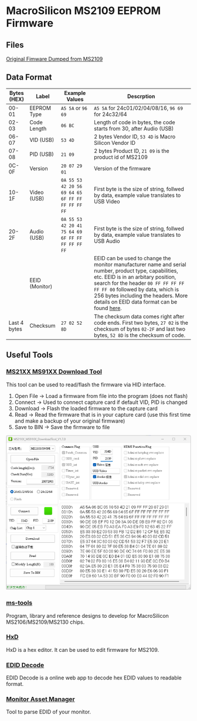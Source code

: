 # MacroSilicon MS2109 EEPROM Firmware

## Files

[Original Fimware Dumped from MS2109](MS2109-CLEAN-FIRMWARE.bin)

## Data Format

| Bytes (HEX)  | Label          | Example Values                                    | Descrption                                                                                                                                                                                                                                                                                                                                                                                               |
| ------------ | -------------- | ------------------------------------------------- | -------------------------------------------------------------------------------------------------------------------------------------------------------------------------------------------------------------------------------------------------------------------------------------------------------------------------------------------------------------------------------------------------------- |
| 00-01        | EEPROM Type    | `A5 5A` or `96 69`                                | `A5 5A` for 24c01/02/04/08/16, `96 69` for 24c32/64                                                                                                                                                                                                                                                                                                                                                      |
| 02-03        | Code Length    | `06 BC`                                           | Length of code in bytes, the code starts from 30, after Audio (USB)                                                                                                                                                                                                                                                                                                                                      |
| 06-07        | VID (USB)      | `53 4D`                                           | 2 bytes Vendor ID, `53 4D` is Macro Silicon Vendor ID                                                                                                                                                                                                                                                                                                                                                    |
| 07-08        | PID (USB)      | `21 09`                                           | 2 bytes Product ID, `21 09` is the product id of MS2109                                                                                                                                                                                                                                                                                                                                                  |
| 0C-0F        | Version        | `20 07 29 01`                                     | Version of the firmware                                                                                                                                                                                                                                                                                                                                                                                  |
| 10-1F        | Video (USB)    | `0A 55 53 42 20 56 69 64 65 6F FF FF FF FF FF FF` | First byte is the size of string, follwed by data, example value translates to USB Video                                                                                                                                                                                                                                                                                                                 |
| 20-2F        | Audio (USB)    | `0A 55 53 42 20 41 75 64 69 6F FF FF FF FF FF FF` | First byte is the size of string, follwed by data, example value translates to USB Audio                                                                                                                                                                                                                                                                                                                 |
|              | EEID (Monitor) |                                                   | EEID can be used to change the monitor manufacturer name and serial number, product type, capabilities, etc. EEID is in an arbitary position, search for the header `00 FF FF FF FF FF FF 00` followed by data, which is 256 bytes including the headers. More details on EEID data format can be found [here](https://en.wikipedia.org/wiki/Extended_Display_Identification_Data#EDID_1.4_data_format). |
| Last 4 bytes | Checksum       | `27 02 52 8D`                                     | The checksum data comes right after code ends. First two bytes, `27 02` is the checksum of bytes `02-2F` and last two bytes, `52 8D` is the checksum of code.                                                                                                                                                                                                                                            |

## Useful Tools

### [MS21XX MS91XX Download Tool](https://mega.nz/file/HfpAnIzB#UY7eqQpnL4wJM2C5Lne6Y_5GpIF37_AqLIG4hosE0sk)

This tool can be used to read/flash the firmware via HID interface.

1. Open File -> Load a firmware from file into the program (does not flash)
1. Connect -> Used to connect capture card if default VID, PID is changed
1. Download -> Flash the loaded firmware to the capture card
1. Read -> Read the firmware that is in your capture card (use this first time and make a backup of your original firmware)
1. Save to BIN -> Save the firmware to file

![MS21XX Download Tool](ms21xx_download_tool.png)

### [ms-tools](https://github.com/BertoldVdb/ms-tools)

Program, library and reference designs to develop for MacroSilicon MS2106/MS2109/MS2130 chips.

### [HxD](https://mh-nexus.de/en/hxd/)

HxD is a hex editor. It can be used to edit firmware for MS2109.

### [EDID Decode](https://people.freedesktop.org/~imirkin/edid-decode/)

EDID Decode is a online web app to decode hex EDID values to readable format.

### [Monitor Asset Manager](https://www.entechtaiwan.com/util/moninfo.shtm)

Tool to parse EDID of your monitor.
